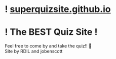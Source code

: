# ! [superquizsite.github.io](https://superquizsite.github.io)
# ! The BEST Quiz Site !  
Feel free to come by and take the quiz!! :eagle:  
Site by RDIL and jobenscott  
